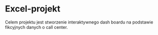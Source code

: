 # Excel-projekt
Celem projektu jest stworzenie interaktywnego dash boardu na podstawie fikcyjnych danych o call center.
